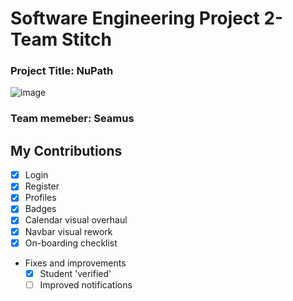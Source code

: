 # Software Engineering Project 2- Team Stitch
### Project Title: NuPath
![image](https://github.com/Schweem/SE_Project2/assets/63567335/47fbda83-96aa-4097-9518-66eb5eacf9a4)
### Team memeber: Seamus 


## My Contributions
- [x] Login
- [x] Register
- [x] Profiles
- [x] Badges
- [x] Calendar visual overhaul
- [x] Navbar visual rework
- [x] On-boarding checklist 
- Fixes and improvements
  - [x] Student 'verified'
  - [ ] Improved notifications
